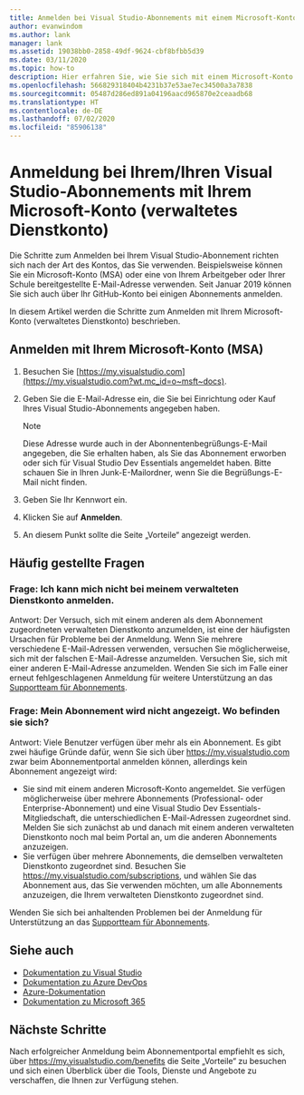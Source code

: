 ```yaml
---
title: Anmelden bei Visual Studio-Abonnements mit einem Microsoft-Konto (verwaltetes Dienstkonto) | Microsoft-Dokumentation
author: evanwindom
ms.author: lank
manager: lank
ms.assetid: 19038bb0-2858-49df-9624-cbf8bfbb5d39
ms.date: 03/11/2020
ms.topic: how-to
description: Hier erfahren Sie, wie Sie sich mit einem Microsoft-Konto (verwaltetes Dienstkonto) bei Ihrem/Ihren Visual Studio-Abonnement(s) anmelden.
ms.openlocfilehash: 566829318404b4231b37e53ae7ec34500a3a7838
ms.sourcegitcommit: 05487d286ed891a04196aacd965870e2ceaadb68
ms.translationtype: HT
ms.contentlocale: de-DE
ms.lasthandoff: 07/02/2020
ms.locfileid: "85906138"
---
```

# <a name="signing-in-to-your-visual-studio-subscriptions-with-your-microsoft-account-msa"></a>Anmeldung bei Ihrem/Ihren Visual Studio-Abonnements mit Ihrem Microsoft-Konto (verwaltetes Dienstkonto)

Die Schritte zum Anmelden bei Ihrem Visual Studio-Abonnement richten sich nach der Art des Kontos, das Sie verwenden.  Beispielsweise können Sie ein Microsoft-Konto (MSA) oder eine von Ihrem Arbeitgeber oder Ihrer Schule bereitgestellte E-Mail-Adresse verwenden.  Seit Januar 2019 können Sie sich auch über Ihr GitHub-Konto bei einigen Abonnements anmelden. 

In diesem Artikel werden die Schritte zum Anmelden mit Ihrem Microsoft-Konto (verwaltetes Dienstkonto) beschrieben.

## <a name="signing-in-with-your-microsoft-account-msa"></a>Anmelden mit Ihrem Microsoft-Konto (MSA)
1. Besuchen Sie [https://my.visualstudio.com](https://my.visualstudio.com?wt.mc_id=o~msft~docs).
2. Geben Sie die E-Mail-Adresse ein, die Sie bei Einrichtung oder Kauf Ihres Visual Studio-Abonnements angegeben haben.

   > [!NOTE]
   > Diese Adresse wurde auch in der Abonnentenbegrüßungs-E-Mail angegeben, die Sie erhalten haben, als Sie das Abonnement erworben oder sich für Visual Studio Dev Essentials angemeldet haben. Bitte schauen Sie in Ihren Junk-E-Mailordner, wenn Sie die Begrüßungs-E-Mail nicht finden.

3. Geben Sie Ihr Kennwort ein.
4. Klicken Sie auf **Anmelden**.
5. An diesem Punkt sollte die Seite „Vorteile“ angezeigt werden.

## <a name="frequently-asked-questions"></a>Häufig gestellte Fragen
### <a name="q--im-unable-to-sign-in-using-my-msa"></a>Frage:  Ich kann mich nicht bei meinem verwalteten Dienstkonto anmelden.  
Antwort:  Der Versuch, sich mit einem anderen als dem Abonnement zugeordneten verwalteten Dienstkonto anzumelden, ist eine der häufigsten Ursachen für Probleme bei der Anmeldung.  Wenn Sie mehrere verschiedene E-Mail-Adressen verwenden, versuchen Sie möglicherweise, sich mit der falschen E-Mail-Adresse anzumelden.  Versuchen Sie, sich mit einer anderen E-Mail-Adresse anzumelden.  Wenden Sie sich im Falle einer erneut fehlgeschlagenen Anmeldung für weitere Unterstützung an das [Supportteam für Abonnements](https://visualstudio.microsoft.com/subscriptions/support/).  

### <a name="q--i-cant-see-my-subscription-where-is-it"></a>Frage:  Mein Abonnement wird nicht angezeigt. Wo befinden sie sich?
Antwort:  Viele Benutzer verfügen über mehr als ein Abonnement.  Es gibt zwei häufige Gründe dafür, wenn Sie sich über https://my.visualstudio.com zwar beim Abonnementportal anmelden können, allerdings kein Abonnement angezeigt wird:
- Sie sind mit einem anderen Microsoft-Konto angemeldet.  Sie verfügen möglicherweise über mehrere Abonnements (Professional- oder Enterprise-Abonnement) und eine Visual Studio Dev Essentials-Mitgliedschaft, die unterschiedlichen E-Mail-Adressen zugeordnet sind. Melden Sie sich zunächst ab und danach mit einem anderen verwalteten Dienstkonto noch mal beim Portal an, um die anderen Abonnements anzuzeigen.
- Sie verfügen über mehrere Abonnements, die demselben verwalteten Dienstkonto zugeordnet sind.  Besuchen Sie https://my.visualstudio.com/subscriptions, und wählen Sie das Abonnement aus, das Sie verwenden möchten, um alle Abonnements anzuzeigen, die Ihrem verwalteten Dienstkonto zugeordnet sind. 

Wenden Sie sich bei anhaltenden Problemen bei der Anmeldung für Unterstützung an das [Supportteam für Abonnements](https://visualstudio.microsoft.com/subscriptions/support/).  

## <a name="see-also"></a>Siehe auch
- [Dokumentation zu Visual Studio](https://docs.microsoft.com/visualstudio/)
- [Dokumentation zu Azure DevOps](https://docs.microsoft.com/azure/devops/)
- [Azure-Dokumentation](https://docs.microsoft.com/azure/)
- [Dokumentation zu Microsoft 365](https://docs.microsoft.com/microsoft-365/)

## <a name="next-steps"></a>Nächste Schritte
Nach erfolgreicher Anmeldung beim Abonnementportal empfiehlt es sich, über https://my.visualstudio.com/benefits die Seite „Vorteile“ zu besuchen und sich einen Überblick über die Tools, Dienste und Angebote zu verschaffen, die Ihnen zur Verfügung stehen.  